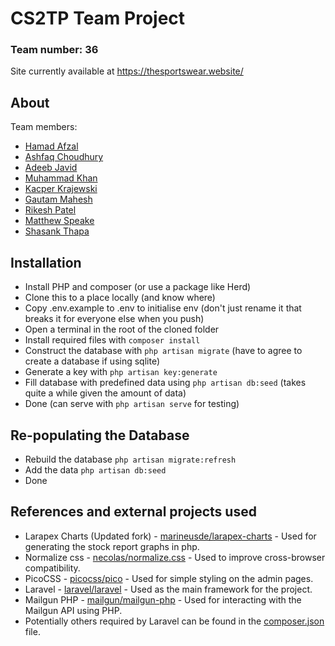 # CS2TP Team Project
### Team number:  36
Site currently available at https://thesportswear.website/
## About
Team members:
- [Hamad Afzal](https://github.com/LOKI-HGR)
- [Ashfaq Choudhury](https://github.com/AshfaqC)
- [Adeeb Javid](https://github.com/adeeb2024)
- [Muhammad Khan](https://github.com/K3YC0D3)
- [Kacper Krajewski](https://github.com/Kacper69pl)
- [Gautam Mahesh](https://github.com/gm488)
- [Rikesh Patel](https://github.com/rikeshpatel19)
- [Matthew Speake](https://github.com/mspeake161)
- [Shasank Thapa](https://github.com/ShasankThapa)

## Installation
- Install PHP and composer (or use a package like Herd)
- Clone this to a place locally (and know where)
- Copy .env.example to .env to initialise env (don't just rename it that breaks it for everyone else when you push)
- Open a terminal in the root of the cloned folder
- Install required files with `composer install`
- Construct the database with `php artisan migrate` (have to agree to create a database if using sqlite)
- Generate a key with `php artisan key:generate`
- Fill database with predefined data using `php artisan db:seed` (takes quite a while given the amount of data)
- Done (can serve with `php artisan serve` for testing)

## Re-populating the Database
- Rebuild the database `php artisan migrate:refresh`
- Add the data `php artisan db:seed`
- Done

## References and external projects used
- Larapex Charts (Updated fork) - [marineusde/larapex-charts](https://github.com/marineusde/larapex-charts) - Used for generating the stock report graphs in php.
- Normalize css - [necolas/normalize.css](https://github.com/necolas/normalize.css) - Used to improve cross-browser compatibility.
- PicoCSS - [picocss/pico](https://github.com/picocss/pico) - Used for simple styling on the admin pages.
- Laravel - [laravel/laravel](https://github.com/laravel/laravel) - Used as the main framework for the project.
- Mailgun PHP - [mailgun/mailgun-php](https://github.com/mailgun/mailgun-php) - Used for interacting with the Mailgun API using PHP.
- Potentially others required by Laravel can be found in the [composer.json](https://raw.githubusercontent.com/CS2TP36/team-project/refs/heads/main/composer.json) file.
